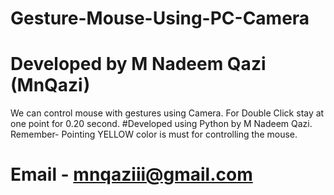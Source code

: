 # Gesture-Mouse-Using-PC-Camera

# Developed by M Nadeem Qazi (MnQazi)

We can control mouse with gestures using Camera.
For Double Click stay at one point for 0.20 second.
#Developed using Python by M Nadeem Qazi.
Remember- Pointing YELLOW color is must for controlling the mouse.
# Email - mnqaziii@gmail.com
